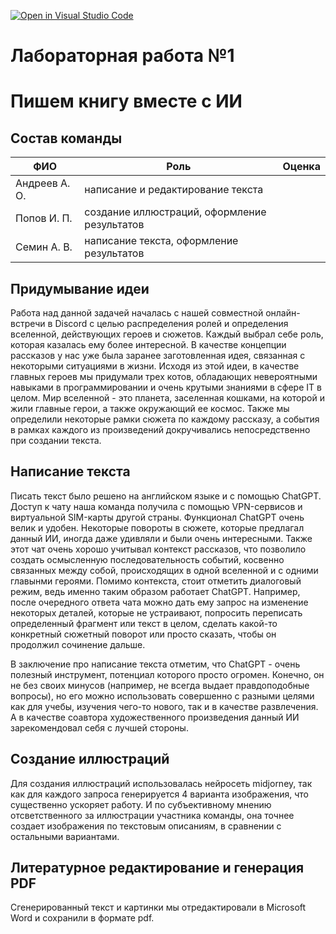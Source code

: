 [![Open in Visual Studio Code](https://classroom.github.com/assets/open-in-vscode-c66648af7eb3fe8bc4f294546bfd86ef473780cde1dea487d3c4ff354943c9ae.svg)](https://classroom.github.com/online_ide?assignment_repo_id=10192859&assignment_repo_type=AssignmentRepo)
# Лабораторная работа №1
# Пишем книгу вместе с ИИ

## Состав команды

| ФИО         | Роль           | Оценка |
|-------------|----------------|--------|
|Андреев А. О. | написание и редактирование текста |      |
|Попов И. П. | создание иллюстраций, оформление результатов | |
|Семин А. В. | написание текста, оформление результатов |  |

## Придумывание идеи

Работа над данной задачей началась с нашей совместной онлайн-встречи в Discord с целью распределения ролей и определения вселенной, действующих героев и сюжетов.
Каждый выбрал себе роль, которая казалась ему более интересной. В качестве концепции рассказов у нас уже была заранее заготовленная идея, связанная с некоторыми ситуациями в жизни. 
Исходя из этой идеи, в качестве главных героев мы придумали трех котов, обладающих невероятными навыками в программировании и очень крутыми знаниями в сфере IT в целом.
Мир вселенной - это планета, заселенная кошками, на которой и жили главные герои, а также окружающий ее космос. 
Также мы определили некоторые рамки сюжета по каждому рассказу, а события в рамках каждого из произведений докручивались непосредственно при создании текста.

## Написание текста

Писать текст было решено на английском языке и с помощью ChatGPT. Доступ к чату наша команда получила с помощью VPN-сервисов и виртуальной SIM-карты другой страны.
Функционал ChatGPT очень велик и удобен. Некоторые повороты в сюжете, которые предлагал данный ИИ, иногда даже удивляли и были очень интересными. 
Также этот чат очень хорошо учитывал контекст рассказов, что позволило создать осмысленную последовательность событий, косвенно связанных между собой, происходящих в одной вселенной и с одними главынми героями. 
Помимо контекста, стоит отметить диалоговый режим, ведь именно таким образом работает ChatGPT. 
Например, после очередного ответа чата можно дать ему запрос на изменение некоторых деталей, которые не устраивают, попросить переписать определенный фрагмент или текст в целом, сделать какой-то конкретный сюжетный поворот или просто сказать, чтобы он продолжил сочинение дальше.

В заключение про написание текста отметим, что ChatGPT - очень полезный инструмент, потенциал которого просто огромен.
Конечно, он не без своих минусов (например, не всегда выдает правдоподобные вопросы), но его можно использовать совершенно с разными целями как для учебы, изучения чего-то нового, так и в качестве развлечения. А в качестве соавтора художественного произведения данный ИИ зарекомендовал себя с лучшей стороны.

## Создание иллюстраций

Для создания иллюстраций использовалась нейросеть midjorney, так как для каждого запроса генерируется 4 варианта изображения, что существенно ускоряет работу. И по субъективному мнению отсветственного за иллюстрации участника команды, она точнее создает изображения по текстовым описаниям, в сравнении с остальными вариантами.

## Литературное редактирование и генерация PDF

Сгенерированный текст и картинки мы отредактировали в Microsoft Word и сохранили в формате pdf.
